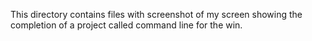 This directory contains files with screenshot of my screen showing the completion of a project called command line for the win.
